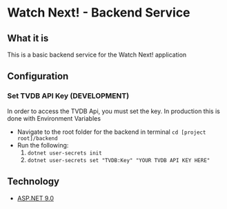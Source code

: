 # Watch Next! - Backend Service

## What it is

This is a basic backend service for the Watch Next! application

## Configuration

### Set TVDB API Key (DEVELOPMENT)

In order to access the TVDB Api, you must set the key. In production this is done with Environment Variables

- Navigate to the root folder for the backend in terminal `cd [project root]/backend`
- Run the following:
  1. `dotnet user-secrets init`
  2. `dotnet user-secrets set "TVDB:Key" "YOUR TVDB API KEY HERE"`

## Technology

- [ASP.NET 9.0](https://dotnet.microsoft.com/en-us/download/dotnet/9.0)

